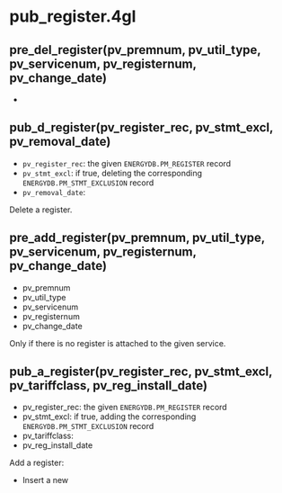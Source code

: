# pub_register.4gl
## pre_del_register(pv_premnum, pv_util_type, pv_servicenum, pv_registernum, pv_change_date)
- 
## pub_d_register(pv_register_rec, pv_stmt_excl, pv_removal_date)
- `pv_register_rec`: the given `ENERGYDB.PM_REGISTER` record
- `pv_stmt_excl`: if true, deleting the corresponding `ENERGYDB.PM_STMT_EXCLUSION` record
- `pv_removal_date`:

Delete a register.

## pre_add_register(pv_premnum, pv_util_type, pv_servicenum, pv_registernum, pv_change_date)
- pv_premnum
- pv_util_type
- pv_servicenum
- pv_registernum
- pv_change_date

Only if there is no register is attached to the given service.
## pub_a_register(pv_register_rec, pv_stmt_excl, pv_tariffclass, pv_reg_install_date)
- pv_register_rec: the given `ENERGYDB.PM_REGISTER` record
- pv_stmt_excl: if true, adding the corresponding `ENERGYDB.PM_STMT_EXCLUSION` record
- pv_tariffclass:
- pv_reg_install_date

Add a register:
- Insert a new 